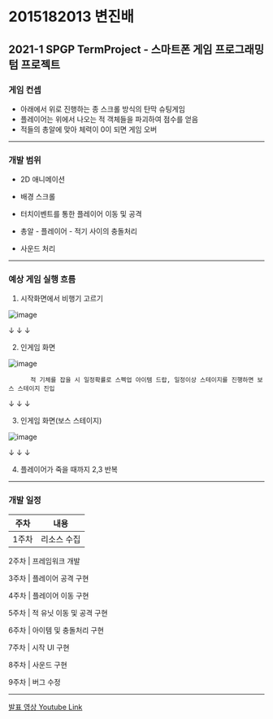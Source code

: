 # 2015182013 변진배
## **2021-1 SPGP TermProject** - 스마트폰 게임 프로그래밍 텀 프로젝트

### 게임 컨셉
- 아래에서 위로 진행하는 종 스크롤 방식의 탄막 슈팅게임
- 플레이어는 위에서 나오는 적 객체들을 파괴하여 점수를 얻음
- 적들의 총알에 맞아 체력이 0이 되면 게임 오버
 
---------------------------------------------------------------------------------------------------------------

### 개발 범위
- 2D 애니메이션

- 배경 스크롤

- 터치이벤트를 통한 플레이어 이동 및 공격

- 총알 - 플레이어 - 적기 사이의 충돌처리

- 사운드 처리 
  

---------------------------------------------------------------------------------------------------------------

### 예상 게임 실행 흐름
1. 시작화면에서 비행기 고르기

 ![image](https://user-images.githubusercontent.com/22373033/113483609-546d5000-94df-11eb-8cbb-beb8aa7da9ed.png)


   ↓ ↓ ↓


2. 인게임 화면

![image](https://user-images.githubusercontent.com/22373033/113483747-f8ef9200-94df-11eb-99fa-a38ba4fcb672.png)

          적 기체를 잡을 시 일정확률로 스펙업 아이템 드랍, 일정이상 스테이지를 진행하면 보스 스테이지 진입


   ↓ ↓ ↓


3. 인게임 화면(보스 스테이지)

![image](https://user-images.githubusercontent.com/22373033/113483666-95fdfb00-94df-11eb-8c51-9452902deabf.png)


   ↓ ↓ ↓


4. 플레이어가 죽을 때까지 2,3 반복

---------------------------------------------------------------------------------------------------------------

### 개발 일정

주차 | 내용
:-----: | :-----:
1주차 | 리소스 수집

2주차 | 프레임워크 개발

3주차 | 플레이어 공격 구현

4주차 | 플레이어 이동 구현

5주차 | 적 유닛 이동 및 공격 구현

6주차 | 아이템 및 충돌처리 구현

7주차 | 시작 UI 구현

8주차 | 사운드 구현

9주차 | 버그 수정

---------------------------------------------------------------------------------------------------------------
[발표 영상 Youtube Link](https://www.youtube.com/watch?v=cfKxoxutmGk "2021-1 SPGP TermProject")









